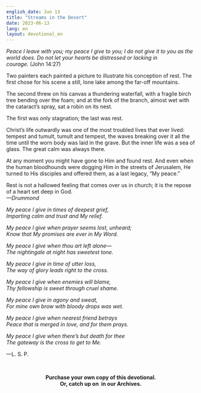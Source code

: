 ```yaml
---
english_date: Jun 13
title: "Streams in the Desert"
date: 2023-06-13
lang: en
layout: devotional_en
---
```





<p><em>Peace I leave with you; my peace I give to you; I do not give it to you as the world does. Do not let your hearts be distressed or lacking in courage.</em> (John 14:27)

</p>

<p>Two painters each painted a picture to illustrate his conception of rest. The first chose for his scene a still, lone lake among the far-off mountains.

</p>

<p>The second threw on his canvas a thundering waterfall, with a fragile birch tree bending over the foam; and at the fork of the branch, almost wet with the cataract’s spray, sat a robin on its nest.

</p>

<p>The first was only stagnation; the last was rest.

</p>

<p>Christ’s life outwardly was one of the most troubled lives that ever lived: tempest and tumult, tumult and tempest, the waves breaking over it all the time until the worn body was laid in the grave. But the inner life was a sea of glass. The great calm was always there.

</p>

<p>At any moment you might have gone to Him and found rest. And even when the human bloodhounds were dogging Him in the streets of Jerusalem, He turned to His disciples and offered them, as a last legacy, “My peace.”

</p>

<p>Rest is not a hallowed feeling that comes over us in church; it is the repose of a heart set deep in God.<br/> <em>—Drummond</em>

</p>

<p><em>My peace I give in times of deepest grief, </em><br/> <em>Imparting calm and trust and My relief.</em>

</p>

<p><em>My peace I give when prayer seems lost, unheard; </em><br/> <em>Know that My promises are ever in My Word.</em>

</p>

<p><em>My peace I give when thou art left alone—</em><br/> <em>The nightingale at night has sweetest tone.</em>

</p>

<p><em>My peace I give in time of utter loss, </em><br/> <em>The way of glory leads right to the cross.</em>

</p>

<p><em>My peace I give when enemies will blame, </em><br/> <em>Thy fellowship is sweet through cruel shame.</em>

</p>

<p><em>My peace I give in agony and sweat, </em><br/> <em>For mine own brow with bloody drops was wet.</em>

</p>

<p><em>My peace I give when nearest friend betrays</em><br/> <em>Peace that is merged in love, and for them prays.</em>

</p>

<p><em>My peace I give when there’s but death for thee</em><br/> <em>The gateway is the cross to get to Me.</em>

</p>

<p>—L. S. P.

</p>

<p><br/> 

</p>

<p align="center"><strong>Purchase your own copy</strong><strong> of this devotional.<br/> Or, catch up on </strong><strong> in our Archives.<br/> </strong></p>